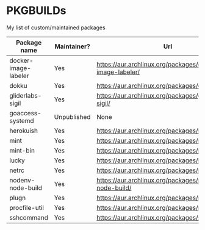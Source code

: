 # PKGBUILDs
My list of custom/maintained packages

| Package name         | Maintainer? | Url                                                      |
| -------------------- | ----------- | -------------------------------------------------------- |
| docker-image-labeler | Yes         | https://aur.archlinux.org/packages/docker-image-labeler/ |
| dokku                | Yes         | https://aur.archlinux.org/packages/dokku/                |
| gliderlabs-sigil     | Yes         | https://aur.archlinux.org/packages/gliderlabs-sigil/     |
| goaccess-systemd     | Unpublished | None                                                     |
| herokuish            | Yes         | https://aur.archlinux.org/packages/herokuish/            |
| mint                 | Yes         | https://aur.archlinux.org/packages/mint/                 |
| mint-bin             | Yes         | https://aur.archlinux.org/packages/mint-bin/             |
| lucky                | Yes         | https://aur.archlinux.org/packages/lucky/                |
| netrc                | Yes         | https://aur.archlinux.org/packages/netrc/                |
| nodenv-node-build    | Yes         | https://aur.archlinux.org/packages/nodenv-node-build/    |
| plugn                | Yes         | https://aur.archlinux.org/packages/plugn/                |
| procfile-util        | Yes         | https://aur.archlinux.org/packages/procfile-util/        |
| sshcommand           | Yes         | https://aur.archlinux.org/packages/sshcommand/           |
